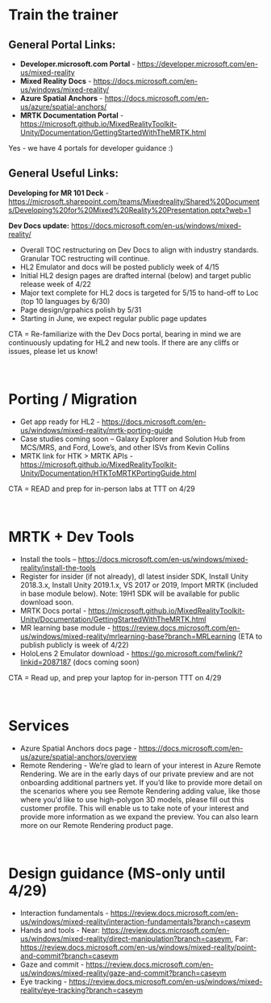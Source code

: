 # Train the trainer

## General Portal Links:

* **Developer.microsoft.com Portal** - https://developer.microsoft.com/en-us/mixed-reality
* **Mixed Reality Docs** - https://docs.microsoft.com/en-us/windows/mixed-reality/
* **Azure Spatial Anchors** - https://docs.microsoft.com/en-us/azure/spatial-anchors/ 
* **MRTK Documentation Portal** - https://microsoft.github.io/MixedRealityToolkit-Unity/Documentation/GettingStartedWithTheMRTK.html 

Yes - we have 4 portals for developer guidance :)
<br>

## General Useful Links:

**Developing for MR 101 Deck** - https://microsoft.sharepoint.com/teams/Mixedreality/Shared%20Documents/Developing%20for%20Mixed%20Reality%20Presentation.pptx?web=1 

**Dev Docs update:**  https://docs.microsoft.com/en-us/windows/mixed-reality/
* Overall TOC restructuring on Dev Docs to align with industry standards.  Granular TOC restructing will continue.
* HL2 Emulator and docs will be posted publicly week of 4/15
* Initial HL2 design pages are drafted internal (below) and target public release week of 4/22
* Major text complete for HL2 docs is targeted for 5/15 to hand-off to Loc (top 10 languages by 6/30)
* Page design/grpahics polish by 5/31
* Starting in June, we expect regular public page updates

CTA = Re-familiarize with the Dev Docs portal, bearing in mind we are continuously updating for HL2 and new tools.  If there are any cliffs or issues, please let us know!

<br>

# Porting / Migration
* Get app ready for HL2 - https://docs.microsoft.com/en-us/windows/mixed-reality/mrtk-porting-guide 
* Case studies coming soon – Galaxy Explorer and Solution Hub from MCS/MRS, and Ford, Lowe’s, and other ISVs from Kevin Collins
* MRTK link for HTK > MRTK APIs - https://microsoft.github.io/MixedRealityToolkit-Unity/Documentation/HTKToMRTKPortingGuide.html 

CTA = READ and prep for in-person labs at TTT on 4/29

<br>

# MRTK + Dev Tools
* Install the tools – https://docs.microsoft.com/en-us/windows/mixed-reality/install-the-tools 
* Register for insider (if not already), dl latest insider SDK, Install Unity 2018.3.x, Install Unity 2019.1.x, VS 2017 or 2019, Import MRTK (included in base module below).  Note: 19H1 SDK will be available for public download soon.
* MRTK Docs portal - https://microsoft.github.io/MixedRealityToolkit-Unity/Documentation/GettingStartedWithTheMRTK.html 
* MR learning base module - https://review.docs.microsoft.com/en-us/windows/mixed-reality/mrlearning-base?branch=MRLearning (ETA to publish publicly is week of 4/22)
* HoloLens 2 Emulator download - https://go.microsoft.com/fwlink/?linkid=2087187 (docs coming soon)

CTA = Read up, and prep your laptop for in-person TTT on 4/29

<br>

# Services
* Azure Spatial Anchors docs page - https://docs.microsoft.com/en-us/azure/spatial-anchors/overview 
* Remote Rendering - We’re glad to learn of your interest in Azure Remote Rendering. We are in the early days of our private preview and are not onboarding additional partners yet. If you’d like to provide more detail on the scenarios where you see Remote Rendering adding value, like those where you'd like to use high-polygon 3D models, please fill out this customer profile. This will enable us to take note of your interest and provide more information as we expand the preview. You can also learn more on our Remote Rendering product page.

<br>

# Design guidance (MS-only until 4/29)
* Interaction fundamentals - https://review.docs.microsoft.com/en-us/windows/mixed-reality/interaction-fundamentals?branch=caseym
* Hands and tools - Near: https://review.docs.microsoft.com/en-us/windows/mixed-reality/direct-manipulation?branch=caseym, Far: https://review.docs.microsoft.com/en-us/windows/mixed-reality/point-and-commit?branch=caseym
* Gaze and commit - https://review.docs.microsoft.com/en-us/windows/mixed-reality/gaze-and-commit?branch=caseym
* Eye tracking - https://review.docs.microsoft.com/en-us/windows/mixed-reality/eye-tracking?branch=caseym
